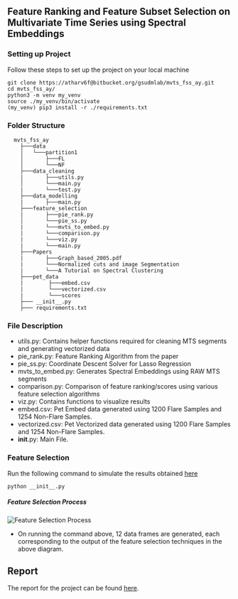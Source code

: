 ## Feature Ranking and Feature Subset Selection on Multivariate Time Series using Spectral Embeddings
### Setting up Project

Follow these steps to set up the project on your local machine

```shell
git clone https://atharv6f@bitbucket.org/gsudmlab/mvts_fss_ay.git
cd mvts_fss_ay/
python3 -m venv my_venv
source ./my_venv/bin/activate
(my_venv) pip3 install -r ./requirements.txt
```

### Folder Structure
```
  mvts_fss_ay
    ├───data
    │   └───partition1
    │       ├───FL
    │       └───NF
    ├───data_cleaning
    |       ├───utils.py 
    │       └───main.py
    |       └───test.py
    ├───data_modelling
    |       ├───main.py
    ├───feature_selection
    |       ├───pie_rank.py 
    │       └───pie_ss.py 
    |       └───mvts_to_embed.py 
    |       └───comparison.py
    |       └───viz.py
    |       └───main.py
    ├───Papers
    |       ├───Graph_based_2005.pdf
    |       └───Normalized cuts and image Segmentation 
    |       └───A Tutorial on Spectral Clustering
    ├───pet_data
    |        ├───embed.csv 
    |        └───vectorized.csv 
    |        └───scores
    ├─── __init__.py
    ├─── requirements.txt
```

### File Description
* utils.py: Contains helper functions required for cleaning MTS segments and generating vectorized data
* pie_rank.py: Feature Ranking Algorithm from the paper
* pie_ss.py:  Coordinate Descent Solver for Lasso Regression
* mvts_to_embed.py: Generates Spectral Embeddings using RAW MTS segments
* comparison.py:  Comparison of feature ranking/scores using various feature selection algorithms
* viz.py: Contains functions to visualize results
* embed.csv: Pet Embed data generated using 1200 Flare Samples and 1254 Non-Flare Samples.
* vectorized.csv: Pet Vectorized data generated using 1200 Flare Samples and 1254 Non-Flare Samples.
* __init__.py: Main File.
### Feature Selection
Run the following command to simulate the results obtained [here](https://sites.google.com/view/gsu-codesprint-2021/ay)
```angular2html
python __init__.py
```
##### Feature Selection Process
![Feature Selection Process](misc/test.png)
* On running the command above, 12 data frames are generated, each corresponding to the output of the feature selection techniques in the above diagram.

## Report
The report for the project can be found [here](https://sites.google.com/view/gsu-codesprint-2021/ay).